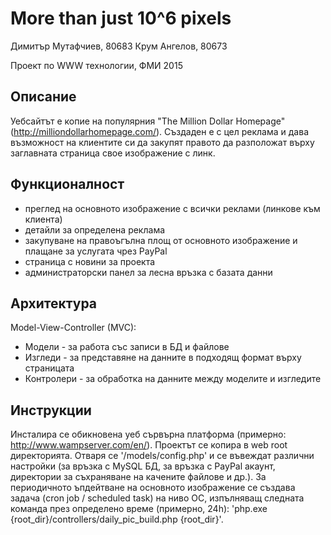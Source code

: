 # More than just 10^6 pixels

Димитър Мутафчиев, 80683
Крум Ангелов, 80673

Проект по WWW технологии, ФМИ
2015

Описание
--------
Уебсайтът е копие на популярния "The Million Dollar Homepage"(http://milliondollarhomepage.com/). Създаден е с цел реклама и дава възможност на клиентите си да закупят правото да разположат върху заглавната страница свое изображение с линк.

Функционалност
--------------
* преглед на основното изображение с всички реклами (линкове към клиента)
* детайли за определена реклама
* закупуване на правоъгълна площ от основното изображение и плащане за услугата чрез PayPal
* страница с новини за проекта
* администраторски панел за лесна връзка с базата данни

Архитектура
-----------
Model-View-Controller (MVC):
* Модели - за работа със записи в БД и файлове
* Изгледи - за представяне на данните в подходящ формат върху страницата
* Контролери - за обработка на данните между моделите и изгледите

Инструкции
----------
Инсталира се обикновена уеб сървърна платформа (примерно: http://www.wampserver.com/en/). Проектът се копира в web root директорията. Отваря се '/models/config.php' и се въвеждат различни настройки (за връзка с MySQL БД, за връзка с PayPal акаунт, директории за съхраняване на качените файлове и др.). За периодичното ъпдейтване на основното изображение се създава задача (cron job / scheduled task) на ниво ОС, изпълняващ следната команда през определено време (примерно, 24h): 'php.exe {root_dir}/controllers/daily_pic_build.php {root_dir}'.
